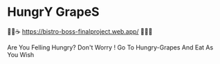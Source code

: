 # HungrY GrapeS
🍗🥩☕ https://bistro-boss-finalproject.web.app/ 🥤🥂🍗

Are You Felling Hungry? Don't Worry ! Go To Hungry-Grapes And Eat As You Wish
